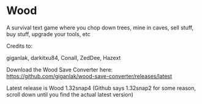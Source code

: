 # Wood
A survival text game where you chop down trees, mine in caves, sell stuff, buy stuff, upgrade your tools, etc

Credits to:

giganlak, darkitxu84, ConaII, ZedDee, Hazext

Download the Wood Save Converter here: https://github.com/giganlak/wood-save-converter/releases/latest

Latest release is Wood 1.32snap4 (Github says 1.32snap2 for some reason, scroll down until you find the actual latest version)
